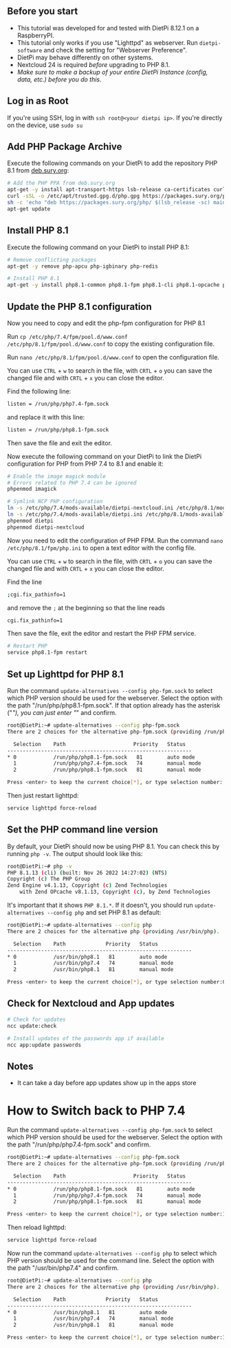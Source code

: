 ## Before you start
- This tutorial was developed for and tested with DietPi 8.12.1 on a RaspberryPI.
- This tutorial only works if you use "Lighttpd" as webserver.
  Run `dietpi-software` and check the setting for "Webserver Preference".
- DietPi may behave differently on other systems.
- Nextcloud 24 is required _before_ upgrading to PHP 8.1.
- _Make sure to make a backup of your entire DietPi Instance (config, data, etc.) before you do this._



## Log in as Root
If you're using SSH, log in with `ssh root@<your dietpi ip>`.
If you're directly on the device, use `sudo su`



## Add PHP Package Archive
Execute the following commands on your DietPi to add the repository PHP 8.1 from [deb.sury.org](https://deb.sury.org/#php-packages):

```bash
# Add the PHP PPA from deb.sury.org
apt-get -y install apt-transport-https lsb-release ca-certificates curl
curl -sSL -o /etc/apt/trusted.gpg.d/php.gpg https://packages.sury.org/php/apt.gpg
sh -c 'echo "deb https://packages.sury.org/php/ $(lsb_release -sc) main" > /etc/apt/sources.list.d/php.list'
apt-get update
```



## Install PHP 8.1
Execute the following command on your DietPi to install PHP 8.1:

```bash
# Remove conflicting packages
apt-get -y remove php-apcu php-igbinary php-redis

# Install PHP 8.1
apt-get -y install php8.1-common php8.1-fpm php8.1-cli php8.1-opcache php8.1-apcu php8.1-mysql php8.1-xml php8.1-zip php8.1-mbstring php8.1-gd php8.1-curl php8.1-redis php8.1-intl php8.1-bcmath php8.1-gmp php8.1-imagick php8.1-igbinary php8.1-readline php8.1-phpdbg imagemagick
```



## Update the PHP 8.1 configuration
Now you need to copy and edit the php-fpm configuration for PHP 8.1

Run `cp /etc/php/7.4/fpm/pool.d/www.conf /etc/php/8.1/fpm/pool.d/www.conf` to copy the existing configuration file.

Run `nano /etc/php/8.1/fpm/pool.d/www.conf` to open the configuration file.

You can use `CTRL` + `w` to search in the file,
with `CRTL` + `o` you can save the changed file and
with `CRTL` + `x` you can close the editor.

Find the following line:
```bash
listen = /run/php/php7.4-fpm.sock
```
and replace it with this line:
```bash
listen = /run/php/php8.1-fpm.sock
```
Then save the file and exit the editor.


Now execute the following command on your DietPi to link the DietPi configuration for PHP from PHP 7.4 to 8.1 and enable it:
```bash
# Enable the image magick module
# Errors related to PHP 7.4 can be ignored
phpenmod imagick

# Symlink NCP PHP configuration
ln -s /etc/php/7.4/mods-available/dietpi-nextcloud.ini /etc/php/8.1/mods-available/dietpi-nextcloud.ini
ln -s /etc/php/7.4/mods-available/dietpi.ini /etc/php/8.1/mods-available/dietpi.ini
phpenmod dietpi
phpenmod dietpi-nextcloud
```

Now you need to edit the configuration of PHP FPM.
Run the command `nano /etc/php/8.1/fpm/php.ini` to open a text editor with the config file.

You can use `CTRL` + `w` to search in the file, with `CRTL` + `o` you can save the changed file and with `CRTL` + `x` you can close the editor.

Find the line

```bash
;cgi.fix_pathinfo=1
```
and remove the `;` at the beginning so that the line reads 
```bash
cgi.fix_pathinfo=1
```

Then save the file, exit the editor and restart the PHP FPM service.
```bash
# Restart PHP
service php8.1-fpm restart
```



## Set up Lighttpd for PHP 8.1
Run the command `update-alternatives --config php-fpm.sock` to select which PHP version should be used for the webserver.
Select the option with the path "/run/php/php8.1-fpm.sock". If that option already has the asterisk ("*"), you can just enter "*" and confirm.

```bash
root@DietPi:~# update-alternatives --config php-fpm.sock
There are 2 choices for the alternative php-fpm.sock (providing /run/php/php-fpm.sock).

  Selection    Path                      Priority   Status
------------------------------------------------------------
* 0            /run/php/php8.1-fpm.sock   81        auto mode
  1            /run/php/php7.4-fpm.sock   74        manual mode
  2            /run/php/php8.1-fpm.sock   81        manual mode

Press <enter> to keep the current choice[*], or type selection number: 0
```

Then just restart lighttpd:
```bash
service lighttpd force-reload
```



## Set the PHP command line version
By default, your DietPi should now be using PHP 8.1.
You can check this by running `php -v`. The output should look like this:
```bash
root@DietPi:~# php -v
PHP 8.1.13 (cli) (built: Nov 26 2022 14:27:02) (NTS)
Copyright (c) The PHP Group
Zend Engine v4.1.13, Copyright (c) Zend Technologies
    with Zend OPcache v8.1.13, Copyright (c), by Zend Technologies
```

It's important that it shows `PHP 8.1.*`. If it doesn't, you should run `update-alternatives --config php` and set PHP 8.1 as default:
```bash
root@DietPi:~# update-alternatives --config php
There are 2 choices for the alternative php (providing /usr/bin/php).

  Selection    Path             Priority   Status
------------------------------------------------------------
* 0            /usr/bin/php8.1   81        auto mode
  1            /usr/bin/php7.4   74        manual mode
  2            /usr/bin/php8.1   81        manual mode

Press <enter> to keep the current choice[*], or type selection number:0
```



## Check for Nextcloud and App updates
```bash
# Check for updates
ncc update:check

# Install updates of the passwords app if available
ncc app:update passwords
```



## Notes
- It can take a day before app updates show up in the apps store



# How to Switch back to PHP 7.4
Run the command `update-alternatives --config php-fpm.sock` to select which PHP version should be used for the webserver.
Select the option with the path "/run/php/php7.4-fpm.sock" and confirm.

```bash
root@DietPi:~# update-alternatives --config php-fpm.sock
There are 2 choices for the alternative php-fpm.sock (providing /run/php/php-fpm.sock).

  Selection    Path                      Priority   Status
------------------------------------------------------------
* 0            /run/php/php8.1-fpm.sock   81        auto mode
  1            /run/php/php7.4-fpm.sock   74        manual mode
  2            /run/php/php8.1-fpm.sock   81        manual mode

Press <enter> to keep the current choice[*], or type selection number:1
```

Then reload lighttpd:
```bash
service lighttpd force-reload
```

Now run the command `update-alternatives --config php` to select which PHP version should be used for the command line.
Select the option with the path "/usr/bin/php7.4" and confirm.
```bash
root@DietPi:~# update-alternatives --config php
There are 2 choices for the alternative php (providing /usr/bin/php).

  Selection    Path             Priority   Status
------------------------------------------------------------
* 0            /usr/bin/php8.1   81        auto mode
  1            /usr/bin/php7.4   74        manual mode
  2            /usr/bin/php8.1   81        manual mode

Press <enter> to keep the current choice[*], or type selection number:1
```